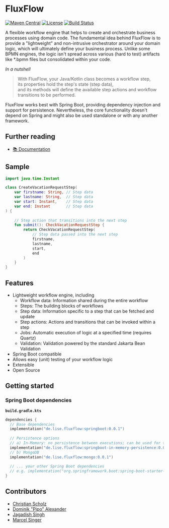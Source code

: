 # FluxFlow

[![Maven Central](https://img.shields.io/maven-central/v/de.lise.fluxflow/springboot.svg?label=Maven%20Central)](https://search.maven.org/search?q=g:%22de.lise.fluxflow%22%20AND%20a:%22springboot%22)
[![License](https://img.shields.io/badge/License-Apache_2.0-blue.svg)](https://opensource.org/licenses/Apache-2.0) 
[![Build Status](https://build.lise.de/buildStatus/icon?job=Hessen+Mobil%2Ffluxflow%2Fdevelop)](https://build.lise.de/job/Hessen%20Mobil/job/fluxflow/job/develop/) 


A flexible workflow engine that helps to create and orchestrate business processes using domain code.
The fundamental idea behind FluxFlow is to provide a "lightweight"
and non-intrusive orchestrator around your domain logic, 
which will ultimately define your business process.
Unlike some BPMN engines,
the logic isn't spread across various (hard to test) artifacts like *.bpmn files but consolidated within your code.

*In a nutshell*
> With FluxFlow, your Java/Kotlin class becomes a workflow step,<br/>
> its properties hold the step's state (step data),<br />
> and its methods will define the available step actions and workflow transitions to be performed.  

FluxFlow works best with Spring Boot, providing dependency injection and support for persistence.
Nevertheless,
the core functionality doesn't depend on Spring and might also be used standalone or with any another framework.


## Further reading
- [📚 Documentation](https://docs.fluxflow.cloud)

## Sample

```kotlin
import java.time.Instant

class CreateVacationRequestStep(
    var firstname: String, // Step data
    var lastname: String,  // Step data  
    var start: Instant,    // Step data
    var end: Instant       // Step data
) {
    
    // Step action that transitions into the next step
    fun submit(): CheckVacationRequestStep {
        return CheckVacationRequestStep(
            // Step data passed into the next step
            firstname,
            lastname,
            start,
            end
        )
    }
}
```

## Features
- Lightweight workflow engine, including
  - Workflow data: Information shared during the entire workflow
  - Steps: The building blocks of workflows
  - Step data: Information specific to a step that can be fetched and update
  - Step actions: Actions and transitions that can be invoked within a step
  - Jobs: Automatic execution of logic at a specified time (requires Quartz)
  - Validation: Validation powered by the standard Jakarta Bean Validation
- Spring Boot compatible
- Allows easy (unit) testing of your workflow logic
- Extensible
- Open Source

## Getting started

### Spring Boot dependencies

**`build.gradle.kts`**
```kotlin
dependencies {
  // Base dependencies
  implementation("de.lise.fluxflow:springboot:0.0.1")
  
  // Persistence options
  // a) In-Memory: no persistence between executions; can be used for testing or experiments 
  implementation("de.lise.fluxflow:springboot-in-memory-persistence:0.0.1")
  // b) MongoDB
  implementation("de.lise.fluxflow:mongo:0.0.1")
  
  // ... your other Spring Boot dependencies
  // e.g. implementation("org.springframework.boot:spring-boot-starter-web")
}
```

## Contributors
- [Christian Scholz](https://github.com/bobmazy)
- [Dominik "Pipo" Alexander](https://github.com/DerPipo)
- [Jagadish Singh](https://github.com/jagadish-singh-lise)
- [Marcel Singer](https://github.com/masinger)
